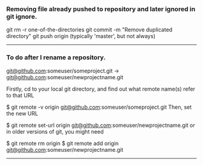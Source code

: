 ### Removing file already pushed to repository and later ignored in git ignore.

git rm -r one-of-the-directories
git commit -m "Remove duplicated directory"
git push origin <your-git-branch> (typically 'master', but not always)

---
### To do after I rename a repository.
git@github.com:someuser/someproject.git   ->    git@github.com:someuser/newprojectname.git

Firstly, cd to your local git directory, and find out what remote name(s) refer to that URL

$ git remote -v
origin  git@github.com:someuser/someproject.git
Then, set the new URL

$ git remote set-url origin git@github.com:someuser/newprojectname.git
or in older versions of git, you might need

$ git remote rm origin
$ git remote add origin git@github.com:someuser/newprojectname.git

---
